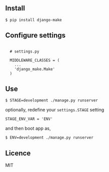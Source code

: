 Install
---

    $ pip install django-make

Configure settings
---

```

  # settings.py

  MIDDLEWARE_CLASSES = (
    ...
    'django_make.Make'
  )

```

Use
---

    $ STAGE=development ./manage.py runserver

  optionally, redefine your `settings.STAGE` setting

  ``` STAGE_ENV_VAR = 'ENV' ```

  and then boot app as,

    $ ENV=development ./manage.py runserver

Licence
---

MIT